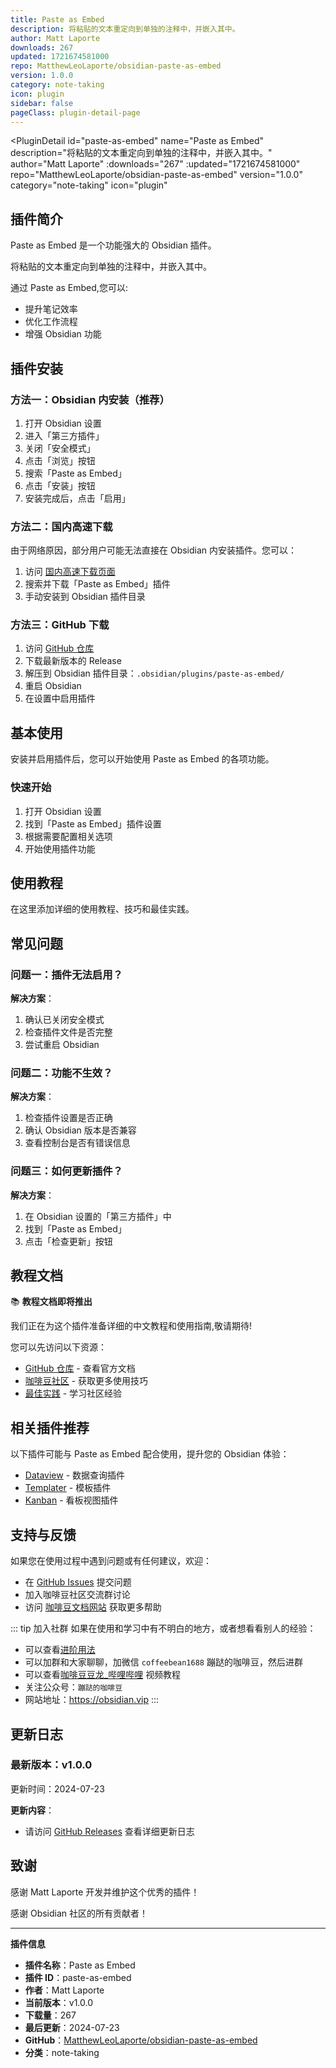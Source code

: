 ```yaml
---
title: Paste as Embed
description: 将粘贴的文本重定向到单独的注释中，并嵌入其中。
author: Matt Laporte
downloads: 267
updated: 1721674581000
repo: MatthewLeoLaporte/obsidian-paste-as-embed
version: 1.0.0
category: note-taking
icon: plugin
sidebar: false
pageClass: plugin-detail-page
---
```


<PluginDetail
  id="paste-as-embed"
  name="Paste as Embed"
  description="将粘贴的文本重定向到单独的注释中，并嵌入其中。"
  author="Matt Laporte"
  :downloads="267"
  :updated="1721674581000"
  repo="MatthewLeoLaporte/obsidian-paste-as-embed"
  version="1.0.0"
  category="note-taking"
  icon="plugin"
>

<!-- AUTO_GENERATED_START -->
## 插件简介

Paste as Embed 是一个功能强大的 Obsidian 插件。

将粘贴的文本重定向到单独的注释中，并嵌入其中。

通过 Paste as Embed,您可以:

- 提升笔记效率
- 优化工作流程
- 增强 Obsidian 功能

<!-- AUTO_GENERATED_END -->

<!-- AUTO_GENERATED_START -->
## 插件安装

### 方法一：Obsidian 内安装（推荐）

1. 打开 Obsidian 设置
2. 进入「第三方插件」
3. 关闭「安全模式」
4. 点击「浏览」按钮
5. 搜索「Paste as Embed」
6. 点击「安装」按钮
7. 安装完成后，点击「启用」

### 方法二：国内高速下载

由于网络原因，部分用户可能无法直接在 Obsidian 内安装插件。您可以：

1. 访问 [国内高速下载页面](/zh/documentation/obsidian-plugins-download.html)
2. 搜索并下载「Paste as Embed」插件
3. 手动安装到 Obsidian 插件目录

### 方法三：GitHub 下载

1. 访问 [GitHub 仓库](https://github.com/MatthewLeoLaporte/obsidian-paste-as-embed)
2. 下载最新版本的 Release
3. 解压到 Obsidian 插件目录：`.obsidian/plugins/paste-as-embed/`
4. 重启 Obsidian
5. 在设置中启用插件

## 基本使用

安装并启用插件后，您可以开始使用 Paste as Embed 的各项功能。

### 快速开始

1. 打开 Obsidian 设置
2. 找到「Paste as Embed」插件设置
3. 根据需要配置相关选项
4. 开始使用插件功能

<!-- AUTO_GENERATED_END -->

<!-- CUSTOM_CONTENT_START:tutorial -->
## 使用教程

在这里添加详细的使用教程、技巧和最佳实践。

<!-- CUSTOM_CONTENT_END:tutorial -->

<!-- SHARED_CONTENT_START -->
## 常见问题

### 问题一：插件无法启用？

**解决方案**：
1. 确认已关闭安全模式
2. 检查插件文件是否完整
3. 尝试重启 Obsidian

### 问题二：功能不生效？

**解决方案**：
1. 检查插件设置是否正确
2. 确认 Obsidian 版本是否兼容
3. 查看控制台是否有错误信息

### 问题三：如何更新插件？

**解决方案**：
1. 在 Obsidian 设置的「第三方插件」中
2. 找到「Paste as Embed」
3. 点击「检查更新」按钮

## 教程文档

📚 **教程文档即将推出**

我们正在为这个插件准备详细的中文教程和使用指南,敬请期待!

您可以先访问以下资源：
- [GitHub 仓库](https://github.com/MatthewLeoLaporte/obsidian-paste-as-embed) - 查看官方文档
- [咖啡豆社区](/zh/bases/) - 获取更多使用技巧
- [最佳实践](/zh/best-practices/) - 学习社区经验

## 相关插件推荐

以下插件可能与 Paste as Embed 配合使用，提升您的 Obsidian 体验：

- [Dataview](/zh/plugins/dataview.html) - 数据查询插件
- [Templater](/zh/plugins/templater-obsidian.html) - 模板插件
- [Kanban](/zh/plugins/obsidian-kanban.html) - 看板视图插件

## 支持与反馈

如果您在使用过程中遇到问题或有任何建议，欢迎：

- 在 [GitHub Issues](https://github.com/MatthewLeoLaporte/obsidian-paste-as-embed/issues) 提交问题
- 加入咖啡豆社区交流群讨论
- 访问 [咖啡豆文档网站](https://obsidian.vip) 获取更多帮助

::: tip 加入社群
如果在使用和学习中有不明白的地方，或者想看看别人的经验：
- 可以查看[进阶用法](/zh/advanced)
- 可以加群和大家聊聊，加微信 `coffeebean1688` 蹦跶的咖啡豆，然后进群
- 可以查看[咖啡豆豆龙_哔哩哔哩](https://space.bilibili.com/618777356) 视频教程
- 关注公众号：`蹦跶的咖啡豆`
- 网站地址：https://obsidian.vip
:::
<!-- SHARED_CONTENT_END -->

<!-- AUTO_GENERATED_START -->
## 更新日志

### 最新版本：v1.0.0

更新时间：2024-07-23

**更新内容**：
- 请访问 [GitHub Releases](https://github.com/MatthewLeoLaporte/obsidian-paste-as-embed/releases) 查看详细更新日志

## 致谢

感谢 Matt Laporte 开发并维护这个优秀的插件！

感谢 Obsidian 社区的所有贡献者！

---

**插件信息**
- **插件名称**：Paste as Embed
- **插件 ID**：paste-as-embed
- **作者**：Matt Laporte
- **当前版本**：v1.0.0
- **下载量**：267
- **最后更新**：2024-07-23
- **GitHub**：[MatthewLeoLaporte/obsidian-paste-as-embed](https://github.com/MatthewLeoLaporte/obsidian-paste-as-embed)
- **分类**：note-taking
<!-- AUTO_GENERATED_END -->

</PluginDetail>

